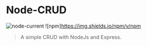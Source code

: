 # Node-CRUD

![node-current](https://img.shields.io/node/v/latest?style=plastic)
![npm]https://img.shields.io/npm/v/npm

> A simple CRUD with NodeJs and Express.


